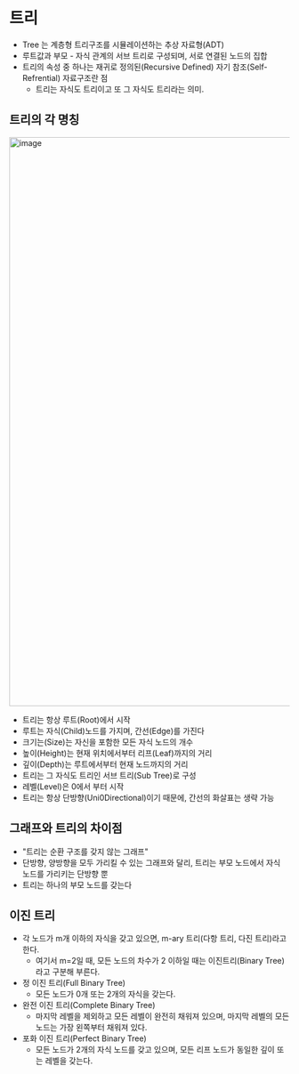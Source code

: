 # 트리
- Tree 는 계층형 트리구조를 시뮬레이션하는 추상 자료형(ADT)
- 루트값과 부모 - 자식 관계의 서브 트리로 구성되며, 서로 연결된 노드의 집합
- 트리의 속성 중 하나는 재귀로 정의된(Recursive Defined) 자기 참조(Self-Refrential) 자료구조란 점
  - 트리는 자식도 트리이고 또 그 자식도 트리라는 의미.
## 트리의 각 명칭
<img width="1023" alt="image" src="https://github.com/JunRain2/practice-java/assets/107318116/c478026b-de56-4fa5-b12c-bc3c97f7bfd1">

- 트리는 항상 루트(Root)에서 시작
- 루트는 자식(Child)노드를 가지며, 간선(Edge)를 가진다
- 크기는(Size)는 자신을 포함한 모든 자식 노드의 개수
- 높이(Height)는 현재 위치에서부터 리프(Leaf)까지의 거리
- 깊이(Depth)는 루트에서부터 현재 노드까지의 거리
- 트리는 그 자식도 트리인 서브 트리(Sub Tree)로 구성
- 레벨(Level)은 0에서 부터 시작
- 트리는 항상 단방향(Uni0Directional)이기 때문에, 간선의 화살표는 생략 가능
## 그래프와 트리의 차이점
- "트리는 순환 구조를 갖지 않는 그래프"
- 단방향, 양방향을 모두 가리킬 수 있는 그래프와 달리, 트리는 부모 노드에서 자식 노드를 가리키는 단방향 뿐
- 트리는 하나의 부모 노드를 갖는다
## 이진 트리
- 각 노드가 m개 이하의 자식을 갖고 있으면, m-ary 트리(다항 트리, 다진 트리)라고 한다.
  - 여기서 m=2일 때, 모든 노드의 차수가 2 이하일 때는 이진트리(Binary Tree)라고 구분해 부른다.
- 정 이진 트리(Full Binary Tree)
  - 모든 노드가 0개 또는 2개의 자식을 갖는다.
- 완전 이진 트리(Complete Binary Tree) 
  - 마지막 레벨을 제외하고 모든 레벨이 완전히 채워져 있으며, 마지막 레벨의 모든 노드는 가장 왼쪽부터 채워져 있다.
- 포화 이진 트리(Perfect Binary Tree)
  - 모든 노드가 2개의 자식 노드를 갖고 있으며, 모든 리프 노드가 동일한 깊이 또는 레벨을 갖는다.